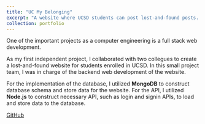 ```yaml
---
title: "UC My Belonging"
excerpt: "A website where UCSD students can post lost-and-found posts. <br/>"
collection: portfolio
---
```


One of the important projects as a computer engineering is a full stack web development.

As my first independent project, I collaborated with two collegues to create a lost-and-found website for students enrolled in UCSD. In this small project team, I was in charge of the backend web development of the website.

For the implementation of the database, I utilized **MongoDB** to construct database schema and store data for the website. For the API, I utilized **Node.js** to construct necessary API, such as login and signin APIs, to load and store data to the database.

<a href="https://github.com/7174Andy/ucmybelongings" class="github_btn btn"><i class="fab fa-fw fa-github" aria-hidden="true"></i> GitHub</a>
